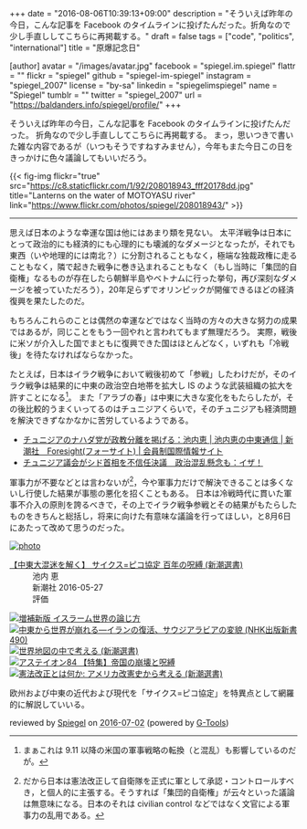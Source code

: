 +++
date = "2016-08-06T10:39:13+09:00"
description = "そういえば昨年の今日，こんな記事を Facebook のタイムラインに投げたんだった。折角なので少し手直ししてこちらに再掲載する。"
draft = false
tags = ["code", "politics", "international"]
title = "原爆記念日"

[author]
  avatar = "/images/avatar.jpg"
  facebook = "spiegel.im.spiegel"
  flattr = ""
  flickr = "spiegel"
  github = "spiegel-im-spiegel"
  instagram = "spiegel_2007"
  license = "by-sa"
  linkedin = "spiegelimspiegel"
  name = "Spiegel"
  tumblr = ""
  twitter = "spiegel_2007"
  url = "https://baldanders.info/spiegel/profile/"
+++

そういえば昨年の今日，こんな記事を Facebook のタイムラインに投げたんだった。
折角なので少し手直ししてこちらに再掲載する。
まっ，思いつきで書いた雑な内容であるが（いつもそうですねすみません），今年もまた今日この日をきっかけに色々議論してもいいだろう。

{{< fig-img flickr="true" src="https://c8.staticflickr.com/1/92/208018943_fff20178dd.jpg" title="Lanterns on the water of MOTOYASU river" link="https://www.flickr.com/photos/spiegel/208018943/" >}}

----

思えば日本のような幸運な国は他にはあまり類を見ない。
太平洋戦争は日本にとって政治的にも経済的にも心理的にも壊滅的なダメージとなったが，それでも東西（いや地理的には南北？）に分割されることもなく，極端な独裁政権に走ることもなく，隣で起きた戦争に巻き込まれることもなく（もし当時に「集団的自衛権」なるものが存在したら朝鮮半島やベトナムに行った挙句，再び深刻なダメージを被っていただろう），20年足らずでオリンピックが開催できるほどの経済復興を果たしたのだ。

もちろんこれらのことは偶然の幸運などではなく当時の方々の大きな努力の成果ではあるが，同じことをもう一回やれと言われてもまず無理だろう。
実際，戦後に米ソが介入した国でまともに復興できた国はほとんどなく，いずれも「冷戦後」を待たなければならなかった。

たとえば，日本はイラク戦争において戦後初めて「参戦」したわけだが，そのイラク戦争は結果的に中東の政治空白地帯を拡大し IS のような武装組織の拡大を許すことになる[^a]。
また「アラブの春」は中東に大きな変化をもたらしたが，その後比較的うまくいってるのはチュニジアくらいで，そのチュニジアも経済問題を解決できずなかなかに苦労しているようである。

[^a]: まぁこれは 9.11 以降の米国の軍事戦略の転換（と混乱）も影響しているのだが。

- [チュニジアのナハダ党が政教分離を掲げる：池内恵 | 池内恵の中東通信 | 新潮社　Foresight(フォーサイト) | 会員制国際情報サイト](http://www.fsight.jp/articles/-/41226)
- [チュニジア議会がシド首相を不信任決議　政治混乱懸念も：イザ！](http://www.iza.ne.jp/kiji/world/news/160731/wor16073111330008-n1.html)

軍事力が不要などとは言わないが[^b]，今や軍事力だけで解決できることは多くないし行使した結果が事態の悪化を招くこともある。
日本は冷戦時代に貫いた軍事不介入の原則を誇るべきで，その上でイラク戦争参戦とその結果がもたらしたものをきちんと総括し，将来に向けた有意味な議論を行ってほしい，と8月6日にあたって改めて思うのだった。

[^b]: だから日本は憲法改正して自衛隊を正式に軍として承認・コントロールすべき，と個人的に主張する。そうすれば「集団的自衛権」が云々といった議論は無意味になる。日本のそれは civilian control などではなく文官による軍事力の乱用である。

<div class="hreview" ><a class="item url" href="http://www.amazon.co.jp/exec/obidos/ASIN/4106037866/baldandersinf-22/"><img src="http://ecx.images-amazon.com/images/I/51QsC2WBr5L._SL160_.jpg" alt="photo" class="photo"  /></a><dl ><dt class="fn"><a class="item url" href="http://www.amazon.co.jp/exec/obidos/ASIN/4106037866/baldandersinf-22/">【中東大混迷を解く】 サイクス=ピコ協定 百年の呪縛 (新潮選書)</a></dt><dd>池内 恵 </dd><dd>新潮社 2016-05-27</dd><dd>評価<abbr class="rating" title="4"><img src="http://g-images.amazon.com/images/G/01/detail/stars-4-0.gif" alt="" /></abbr> </dd></dl><p class="similar"><a href="http://www.amazon.co.jp/exec/obidos/ASIN/4120048349/baldandersinf-22/" target="_top"><img src="http://images.amazon.com/images/P/4120048349.09._SCTHUMBZZZ_.jpg"  alt="増補新版 イスラーム世界の論じ方"  /></a> <a href="http://www.amazon.co.jp/exec/obidos/ASIN/4140884908/baldandersinf-22/" target="_top"><img src="http://images.amazon.com/images/P/4140884908.09._SCTHUMBZZZ_.jpg"  alt="中東から世界が崩れる―イランの復活、サウジアラビアの変貌 (NHK出版新書 490)"  /></a> <a href="http://www.amazon.co.jp/exec/obidos/ASIN/4106037890/baldandersinf-22/" target="_top"><img src="http://images.amazon.com/images/P/4106037890.09._SCTHUMBZZZ_.jpg"  alt="世界地図の中で考える (新潮選書)"  /></a> <a href="http://www.amazon.co.jp/exec/obidos/ASIN/4484162164/baldandersinf-22/" target="_top"><img src="http://images.amazon.com/images/P/4484162164.09._SCTHUMBZZZ_.jpg"  alt="アステイオン84 【特集】帝国の崩壊と呪縛"  /></a> <a href="http://www.amazon.co.jp/exec/obidos/ASIN/4106037874/baldandersinf-22/" target="_top"><img src="http://images.amazon.com/images/P/4106037874.09._SCTHUMBZZZ_.jpg"  alt="憲法改正とは何か: アメリカ改憲史から考える (新潮選書)"  /></a> </p>
<p class="description">欧州および中東の近代および現代を「サイクス=ピコ協定」を特異点として網羅的に解説していいる。</p>
<p class="gtools" >reviewed by <a href='#maker' class='reviewer'>Spiegel</a> on <abbr class="dtreviewed" title="2016-07-02">2016-07-02</abbr> (powered by <a href="http://www.goodpic.com/mt/aws/index.html" >G-Tools</a>)</p>
</div>
